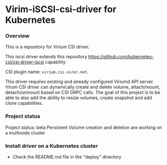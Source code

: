 # Virim-iSCSI-csi-driver for Kubernetes

### Overview

This is a repository for Virium CSI driver.

This iscsi driver extends this repository https://github.com/kubernetes-csi/csi-driver-iscsi capability.

CSI plugin name: `virium.csi.virer.net`. 

This driver requires existing and already configured Viriumd API server.
Virum CSI driver can dynamically create and delete volume, attach/mount, detach/unmount based on CSI GRPC calls.
The goal of this project is to be able to also add the ability to resize volumes, create snapshot and add clone capabilities.

### Project status
Project status: beta 
Persistent Volume creation and deletion are working on a multinode cluster

### Install driver on a Kubernetes cluster

- Check the README.md file in the "deploy" directory
